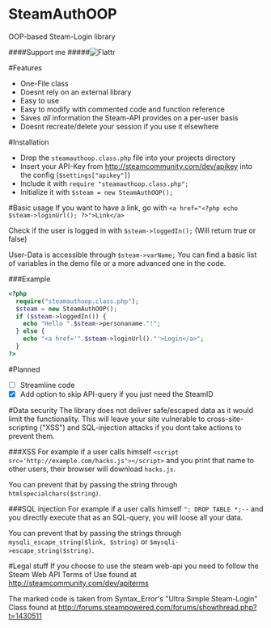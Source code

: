 # SteamAuthOOP
OOP-based Steam-Login library

####Support me
#####![Flattr](https://flattr.com/submit/auto?fid=0y2enk&url=http%3A%2F%2Fgithub.com%2Fblackcetha%2Fsteamauthoop)

#Features
- One-File class
- Doesnt rely on an external library
- Easy to use
- Easy to modify with commented code and function reference
- Saves *all* information the Steam-API provides on a per-user basis
- Doesnt recreate/delete your session if you use it elsewhere

#Installation
- Drop the `steamauthoop.class.php` file into your projects directory
- Insert your API-Key from http://steamcommunity.com/dev/apikey into the config (`$settings["apikey"]`)
- Include it with `require "steamauthoop.class.php";`
- Initialize it with `$steam = new SteamAuthOOP();`

#Basic usage
If you want to have a link, go with
`<a href="<?php echo $steam->loginUrl(); ?>">Link</a>`


Check if the user is logged in with
`$steam->loggedIn();`
(Will return true or false)


User-Data is accessible through `$steam->varName;`
You can find a basic list of variables in the demo file or a more advanced one in the code.


###Example

```php
<?php
  require("steamauthoop.class.php");
  $steam = new SteamAuthOOP();
  if ($steam->loggedIn()) {
    echo "Hello ".$steam->personaname."!";
  } else {
    echo "<a href='".$steam->loginUrl()."'>Login</a>";
  }
?>
```

#Planned
* [ ] Streamline code
* [x] Add option to skip API-query if you just need the SteamID

#Data security
The library does not deliver safe/escaped data as it would limit the functionality.
This will leave your site vulnerable to cross-site-scripting ("XSS") and SQL-injection attacks if you dont take actions to prevent them.

###XSS
For example if a user calls himself `<script src='http://example.com/hacks.js'></script>` and you print that name to other users, their browser will download `hacks.js`.

You can prevent that by passing the string through `htmlspecialchars($string)`.

###SQL injection
For example if a user calls himself `"; DROP TABLE *;--` and you directly execute that as an SQL-query, you will loose all your data.

You can prevent that by passing the strings through `mysqli_escape_string($link, $string)` or `$mysqli->escape_string($string)`.

#Legal stuff
If you choose to use the steam web-api you need to follow the Steam Web API Terms of Use found at
http://steamcommunity.com/dev/apiterms

The marked code is taken from Syntax_Error's "Ultra Simple Steam-Login" Class found at http://forums.steampowered.com/forums/showthread.php?t=1430511
